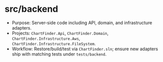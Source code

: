 # src/backend

- Purpose: Server-side code including API, domain, and infrastructure adapters.
- Projects: `ChartFinder.Api`, `ChartFinder.Domain`, `ChartFinder.Infrastructure.Aws`, `ChartFinder.Infrastructure.FileSystem`.
- Workflow: Restore/build/test via `ChartFinder.sln`; ensure new adapters ship with matching tests under `tests/backend`.
